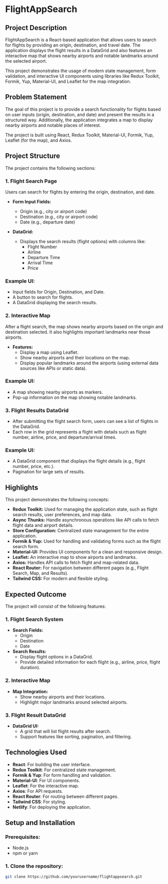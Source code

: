 # FlightAppSearch

## Project Description
FlightAppSearch is a React-based application that allows users to search for flights by providing an origin, destination, and travel date. The application displays the flight results in a DataGrid and also features an interactive map that shows nearby airports and notable landmarks around the selected airport.

This project demonstrates the usage of modern state management, form validation, and interactive UI components using libraries like Redux Toolkit, Formik, Yup, Material-UI, and Leaflet for the map integration.

## Problem Statement
The goal of this project is to provide a search functionality for flights based on user inputs (origin, destination, and date) and present the results in a structured way. Additionally, the application integrates a map to display nearby airports and notable places of interest.

The project is built using React, Redux Toolkit, Material-UI, Formik, Yup, Leaflet (for the map), and Axios.

## Project Structure
The project contains the following sections:

### 1. Flight Search Page
Users can search for flights by entering the origin, destination, and date.

- **Form Input Fields:**
  - Origin (e.g., city or airport code)
  - Destination (e.g., city or airport code)
  - Date (e.g., departure date)
  
- **DataGrid:**
  - Displays the search results (flight options) with columns like:
    - Flight Number
    - Airline
    - Departure Time
    - Arrival Time
    - Price

### Example UI:
- Input fields for Origin, Destination, and Date.
- A button to search for flights.
- A DataGrid displaying the search results.

### 2. Interactive Map
After a flight search, the map shows nearby airports based on the origin and destination selected. It also highlights important landmarks near those airports.

- **Features:**
  - Display a map using Leaflet.
  - Show nearby airports and their locations on the map.
  - Display popular landmarks around the airports (using external data sources like APIs or static data).

### Example UI:
- A map showing nearby airports as markers.
- Pop-up information on the map showing notable landmarks.

### 3. Flight Results DataGrid
- After submitting the flight search form, users can see a list of flights in the DataGrid.
- Each row in the grid represents a flight with details such as flight number, airline, price, and departure/arrival times.

### Example UI:
- A DataGrid component that displays the flight details (e.g., flight number, price, etc.).
- Pagination for large sets of results.

## Highlights
This project demonstrates the following concepts:

- **Redux Toolkit:** Used for managing the application state, such as flight search results, user preferences, and map data.
- **Async Thunks:** Handle asynchronous operations like API calls to fetch flight data and airport details.
- **Store Configuration:** Centralized state management for the entire application.
- **Formik & Yup:** Used for handling and validating forms such as the flight search form.
- **Material-UI:** Provides UI components for a clean and responsive design.
- **Leaflet:** An interactive map to show airports and landmarks.
- **Axios:** Handles API calls to fetch flight and map-related data.
- **React Router:** For navigation between different pages (e.g., Flight Search, Map, and Results).
- **Tailwind CSS:** For modern and flexible styling.

## Expected Outcome
The project will consist of the following features:

### 1. Flight Search System
- **Search Fields:** 
  - Origin
  - Destination
  - Date
- **Search Results:**
  - Display flight options in a DataGrid.
  - Provide detailed information for each flight (e.g., airline, price, flight duration).
  
### 2. Interactive Map
- **Map Integration:** 
  - Show nearby airports and their locations.
  - Highlight major landmarks around selected airports.
  
### 3. Flight Result DataGrid
- **DataGrid UI:**
  - A grid that will list flight results after search.
  - Support features like sorting, pagination, and filtering.

## Technologies Used
- **React**: For building the user interface.
- **Redux Toolkit**: For centralized state management.
- **Formik & Yup**: For form handling and validation.
- **Material-UI**: For UI components.
- **Leaflet**: For the interactive map.
- **Axios**: For API requests.
- **React Router**: For routing between different pages.
- **Tailwind CSS**: For styling.
- **Netlify**: For deploying the application.

## Setup and Installation

### Prerequisites:
- Node.js
- npm or yarn

### 1. Clone the repository:
```bash
git clone https://github.com/yourusername/flightappsearch.git